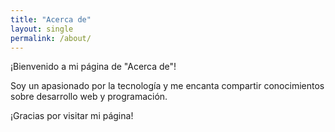 ```yaml
---
title: "Acerca de"
layout: single
permalink: /about/
---
```


¡Bienvenido a mi página de "Acerca de"!

Soy un apasionado por la tecnología y me encanta compartir conocimientos sobre desarrollo web y programación.

¡Gracias por visitar mi página!

